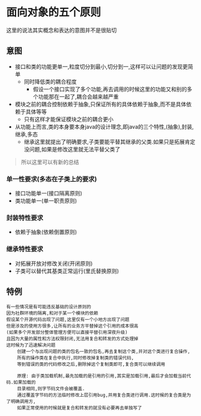# 面向对象的五个原则

这里的说法其实概念和表达的意图并不是很贴切

## 意图
* 接口和类的功能更单一,粒度切分到最小,切分到一,这样可以让问题的发现更简单
  * 同时降低类的耦合程度
    * 假设一个接口实现了多个功能,再去调用的时候这里的功能又和别的多个功能那在一起了,耦合会越来越严重
* 模块之前的耦合控制依赖于抽象,只保证所有的具体依赖于抽象,而不是具体依赖于具体等等
  * 只有这样才能保证模块之前的耦合更小
* 从功能上而言,类的本身要本身java的设计理念,即java的三个特性,(抽象),封装,继承,多态
  * 继承这里就提出了明确要求,子类要能平替其继承的父类.如果只是拓展肯定没问题,如果是修改这里就无法平替父类了

> 所以这里可以有新的总结

### 单一性要求(多态在子类上的要求)
* 接口功能单一(接口隔离原则)
* 类功能单一(单一职责原则)

### 封装特性要求
* 依赖于抽象(依赖倒置原则)

### 继承特性要求
* 对拓展开放对修改关闭(开闭原则)
* 子类可以替代其基类正常运行(里氏替换原则)


## 特例
~~~text
有一些情况是有可能违反基础的设计原则的
因为社群环境的隔离,和对于某一个模块的依赖
假设某个开源代码出现了问题,这里仅有一个小地方出现了问题
但是涉及的使用方很多,让所有的业务方平替掉这个引用的成本很高
(如果多个开发部分整体管理方便可以直接平替引用深夜升级)
且因为大量的属性和方法权限封闭,无法用复合和转发的方式处理掉
这时候为了迅速解决问题
    创建一个与出现问题的类的包名一致的包名,再去复制这个类,并对这个类进行复合操作,
    所有的操作类在复合中执行,同时修改掉复制类的错误代码,
    等到错误的类的代码修改之后,删除掉这个复制类即可,复合类可以继续调用
    
    原理: 由于类加载机制,最先加载的是引用的引用,其实是加载引用,最后才会加载当前代码.如果加载的
    目录相同,则字节码文件会被覆盖.
    通过覆盖字节码的方法临时修改上层引用bug,并用复合类进行调用.这时候的复合类是为了明确调用方,
    如果正常使用的时候就是复合和转发的就没有必要再去单独写了
~~~

